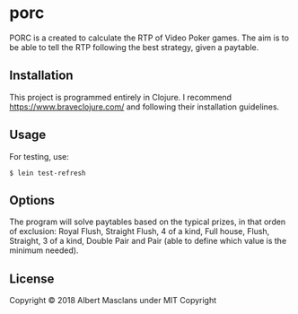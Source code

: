 # porc

PORC is a created to calculate the RTP of Video Poker games.
The aim is to be able to tell the RTP following the best strategy, given a paytable.

## Installation

This project is programmed entirely in Clojure.
I recommend https://www.braveclojure.com/ and following their installation guidelines.

## Usage

For testing, use:

    $ lein test-refresh

## Options

The program will solve paytables based on the typical prizes, in that orden of exclusion: Royal Flush, Straight Flush, 4 of a kind, Full house, Flush, Straight, 3 of a kind, Double Pair and Pair (able to define which value is the minimum needed).

## License

Copyright © 2018 Albert Masclans
under MIT Copyright


